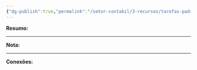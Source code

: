 ```yaml
---
{"dg-publish":true,"permalink":"/setor-contabil/3-recursos/tarefas-padrao/lanc-a-identificar-envio/","dgPassFrontmatter":true,"created":"2025-06-05T23:27:52.174-03:00","updated":"2025-06-05T23:30:49.660-03:00"}
---
```


**Resumo:** 


---

**Nota:**

---

**Conexões:**